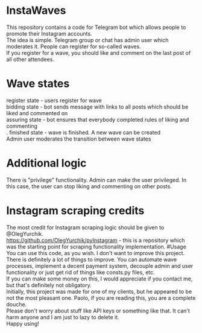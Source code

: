 # InstaWaves
This repository contains a code for Telegram bot which allows people to promote their Instagram accounts.<br>
The idea is simple. Telegram group or chat has admin user which moderates it. People can register for so-called waves. <br>
If you register for a wave, you should like and comment on the last post of all other attendees.
# Wave states
register state - users register for wave <br>
bidding state - bot sends message with links to all posts which should be liked and commented on<br>
assuring state - bot ensures that everybody completed rules of liking and commenting<br>.
finished state - wave is finished. A new wave can be created<br>
Admin user moderates the transition between wave states
# Additional logic
There is "privilege" functionality. Admin can make the user privileged. In this case, the user can stop liking and commenting on other posts.
# Instagram scraping credits
The most credit for Instagram scraping logic should be given to @OlegYurchik. <br>
https://github.com/OlegYurchik/pyInstagram - this is a repository which was the starting point for scraping functionality implementation.
#Usage
You can use this code, as you wish. I don't want to improve this project. <br>
There is definitely a lot of things to improve. You can automate wave processes, implement a decent payment system, decouple admin and user functionality or just get rid of things like consts.py files, etc.<br>
If you can make some money on this, I would appreciate if you contact me, but that's definitely not obligatory.<br>
Initially, this project was made for one of my clients, but he appeared to be not the most pleasant one. Paolo, if you are reading this, you are a complete douche.<br>
Please don't worry about stuff like API keys or something like that. It can't harm anyone and I am just to lazy to delete it.<br>
Happy using!
